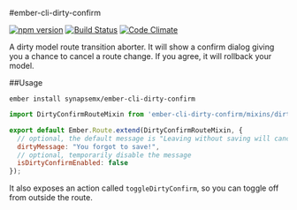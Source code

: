 #ember-cli-dirty-confirm

[![npm version](https://badge.fury.io/js/ember-cli-dirty-confirm.svg)](https://badge.fury.io/js/ember-cli-dirty-confirm)
[![Build Status](https://travis-ci.org/synapsemx/ember-cli-dirty-confirm.svg)](https://travis-ci.org/synapsemx/ember-cli-dirty-confirm)
[![Code Climate](https://codeclimate.com/github/synapsemx/ember-cli-dirty-confirm/badges/gpa.svg)](https://codeclimate.com/github/synapsemx/ember-cli-dirty-confirm)

A dirty model route transition aborter. It will show a confirm dialog giving you a chance to cancel a route change. If you agree, it will rollback your model.

##Usage

```
ember install synapsemx/ember-cli-dirty-confirm
```

```js
import DirtyConfirmRouteMixin from 'ember-cli-dirty-confirm/mixins/dirty-confirm-route';

export default Ember.Route.extend(DirtyConfirmRouteMixin, {
  // optional, the default message is "Leaving without saving will cancel your changes. Are you sure?"
  dirtyMessage: "You forgot to save!",
  // optional, temporarily disable the message
  isDirtyConfirmEnabled: false
});
```

It also exposes an action called `toggleDirtyConfirm`, so you can toggle off from outside the route.
